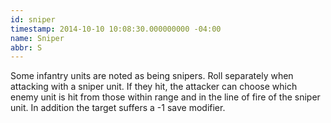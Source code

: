 ```yaml
---
id: sniper
timestamp: 2014-10-10 10:08:30.000000000 -04:00
name: Sniper
abbr: S
---
```

<p>Some infantry units are noted as being snipers. Roll separately when attacking with a sniper unit. If they hit, the attacker can choose which enemy unit is hit from those within range and in the line of fire of the sniper unit. In addition the target suffers a -1 save modifier.</p>
